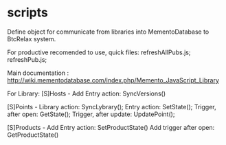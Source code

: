 # scripts

Define object for communicate from libraries into MementoDatabase to BtcRelax system.

For productive recomended to use, quick files:
refreshAllPubs.js;
refreshPub.js;

Main documentation : http://wiki.mementodatabase.com/index.php/Memento_JavaScript_Library

For Library:
[S]Hosts - Add Entry action: SyncVersions()

[S]Points - Library action: SyncLybrary();
            Entry action: SetState();
            Trigger, after open: GetState();
            Trigger, after update: UpdatePoint();

[S]Products - Add Entry action: SetProductState()
              Add trigger after open: GetProductState()
